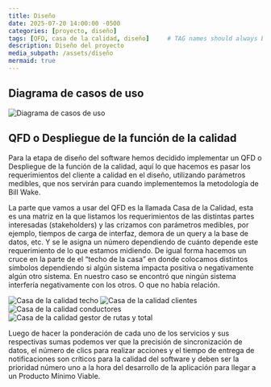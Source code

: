 ```yaml
---
title: Diseño
date: 2025-07-20 14:00:00 -0500
categories: [proyecto, diseño]
tags: [QFD, casa de la calidad, diseño]     # TAG names should always be lowercase
description: Diseño del proyecto
media_subpath: /assets/diseño
mermaid: true
---
```

## Diagrama de casos de uso

![Diagrama de casos de uso](casos_de_uso.jpg)

## QFD o Despliegue de la función de la calidad

Para la etapa de diseño del software hemos decidido implementar un QFD o Despliegue de la función de la
calidad, aquí lo que hacemos es pasar los requerimientos del cliente a calidad en el diseño, utilizando
parámetros medibles, que nos servirán para cuando implementemos la metodología de Bill Wake. 

La parte que vamos a usar del QFD es la llamada Casa de la Calidad, esta es una matriz en la que listamos los
requerimientos de las distintas partes interesadas (stakeholders) y las crizamos con parámetros medibles, por
ejemplo, tiempos de carga de interfaz, demora de un query a la base de datos, etc. Y se le asigna un número
dependiendo de cuánto depende este requerimiento de lo que estamos midiendo. De igual forma hacemos un cruce
en la parte de el “techo de la casa” en donde colocamos distintos símbolos dependiendo si algún sistema
impacta positiva o negativamente algún otro sistema. En nuestro caso se encontró que ningún sistema interfería
negativamente con los otros. O que no había relación.

![Casa de la calidad techo](hoq1.png)
![Casa de la calidad clientes](hoq2.png)
![Casa de la calidad conductores](hoq3.png)
![Casa de la calidad gestor de rutas y total](hoq4.png)

Luego de hacer la ponderación de cada uno de los servicios y sus respectivas sumas podemos ver que la
precisión de sincronización de datos, el número de clics para realizar acciones y el tiempo de entrega de
notificaciones son críticos para la calidad del software y deben ser la prioridad número uno a la hora del
desarrollo de la aplicación para llegar a un Producto Mínimo Viable.
